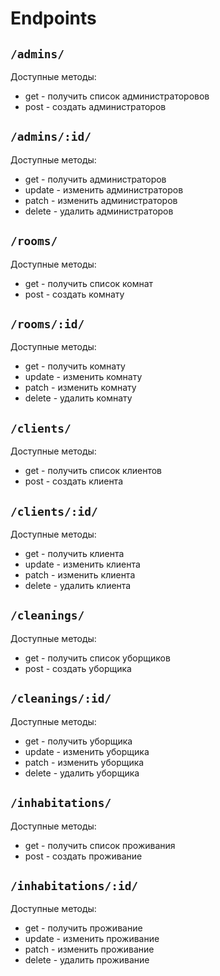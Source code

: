 # Endpoints

## ``` /admins/ ```

Доступные методы:

* get - получить список администраторовов
* post - создать администраторов

## ``` /admins/:id/ ```
Доступные методы:

* get - получить администраторов
* update - изменить администраторов
* patch - изменить администраторов
* delete - удалить администраторов

## ``` /rooms/ ```
Доступные методы:

* get - получить список комнат
* post - создать комнату

## ``` /rooms/:id/ ```
Доступные методы:

* get - получить комнату
* update - изменить комнату
* patch - изменить комнату
* delete - удалить комнату

## ``` /clients/ ```
Доступные методы:

* get - получить список клиентов
* post - создать клиента

## ``` /clients/:id/ ```
Доступные методы:

* get - получить клиента
* update - изменить клиента
* patch - изменить клиента
* delete - удалить клиента

## ``` /cleanings/ ```
Доступные методы:

* get - получить список уборщиков
* post - создать уборщика

## ``` /cleanings/:id/ ```
Доступные методы:

* get - получить уборщика
* update - изменить уборщика
* patch - изменить уборщика
* delete - удалить уборщика


## ``` /inhabitations/ ```
Доступные методы:

* get - получить список проживания
* post - создать проживание

## ``` /inhabitations/:id/ ```
Доступные методы:

* get - получить проживание
* update - изменить проживание
* patch - изменить проживание
* delete - удалить проживание